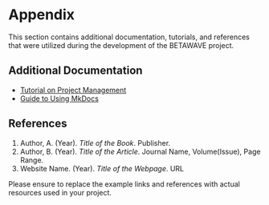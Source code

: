 # Appendix

This section contains additional documentation, tutorials, and references that were utilized during the development of the BETAWAVE project.

## Additional Documentation

- [Tutorial on Project Management](https://example.com/tutorial-project-management)
- [Guide to Using MkDocs](https://example.com/guide-mkdocs)

## References

1. Author, A. (Year). *Title of the Book*. Publisher.
2. Author, B. (Year). *Title of the Article*. Journal Name, Volume(Issue), Page Range.
3. Website Name. (Year). *Title of the Webpage*. URL

Please ensure to replace the example links and references with actual resources used in your project.